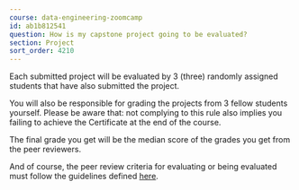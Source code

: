 ```yaml
---
course: data-engineering-zoomcamp
id: ab1b812541
question: How is my capstone project going to be evaluated?
section: Project
sort_order: 4210
---
```


Each submitted project will be evaluated by 3 (three) randomly assigned students that have also submitted the project.

You will also be responsible for grading the projects from 3 fellow students yourself. Please be aware that: not complying to this rule also implies you failing to achieve the Certificate at the end of the course.

The final grade you get will be the median score of the grades you get from the peer reviewers.

And of course, the peer review criteria for evaluating or being evaluated must follow the guidelines defined [here](https://github.com/DataTalksClub/data-engineering-zoomcamp/tree/main/week_7_project#peer-review-criteria).

